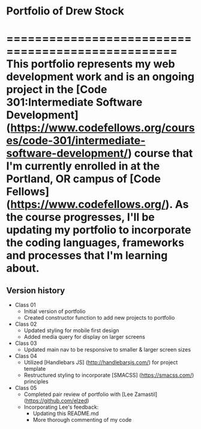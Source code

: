 # Portfolio of Drew Stock
==================================================
This portfolio represents my web development work and is an ongoing project in the [Code 301:Intermediate Software Development] (https://www.codefellows.org/courses/code-301/intermediate-software-development/) course that I'm currently enrolled in at the Portland, OR campus of [Code Fellows] (https://www.codefellows.org/). As the course progresses, I'll be updating my portfolio to incorporate the coding languages, frameworks and processes that I'm learning about.
==================================================
## Version history
* Class 01
  * Initial version of portfolio
  * Created constructor function to add new projects to portfolio
* Class 02
  * Updated styling for mobile first design
  * Added media query for display on larger screens
* Class 03
  * Updated main nav to be responsive to smaller & larger screen sizes
* Class 04
  * Utilized [Handlebars JS] (http://handlebarsjs.com/) for project template
  * Restructured styling to incorporate [SMACSS] (https://smacss.com/) principles
* Class 05
  * Completed pair review of portfolio with [Lee Zamastil] (https://github.com/elzed)
  * Incorporating Lee's feedback:
    * Updating this README.md
    * More thorough commenting of my code
